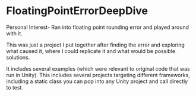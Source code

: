 # FloatingPointErrorDeepDive
Personal Interest- Ran into floating point rounding error and played around with it.

This was just a project I put together after finding the error and exploring what caused it, where I could replicate it and what would be possible solutions.

It includes several examples (which were relevant to original code that was run in Unity). This includes several projects targeting different frameworks, 
including a static class you can pop into any Unity project and call directly to test.

